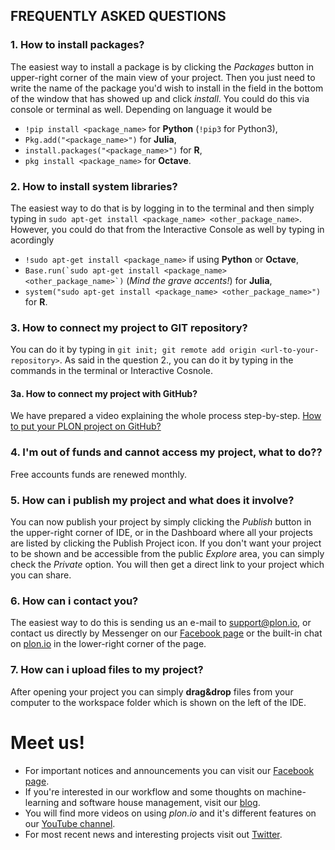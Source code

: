 ## FREQUENTLY ASKED QUESTIONS


### 1. How to install packages?

The easiest way to install a package is by clicking the _Packages_ button in upper-right corner of the main view of your project. 
Then you just need to write the name of the package you'd wish to install in the field in the bottom of the window that has showed up and click _install_. 
You could do this via console or terminal as well. Depending on language it would be 
- `!pip install <package_name>` for **Python** (`!pip3` for Python3), 
- `Pkg.add("<package_name>")` for **Julia**, 
- `install.packages("<package_name>")` for **R**,
- `pkg install <package_name>` for **Octave**.


### 2. How to install system libraries?

The easiest way to do that is by logging in to the terminal and then simply typing in `sudo apt-get install <package_name> <other_package_name>`. 
However, you could do that from the Interactive Console as well by typing in acordingly 
- `!sudo apt-get install <package_name>` if using **Python** or **Octave**, 
- ```Base.run(`sudo apt-get install <package_name> <other_package_name>`)``` 
(*Mind the grave accents!*) for **Julia**,
- `system("sudo apt-get install <package_name> <other_package_name>")` for **R**.


### 3. How to connect my project to GIT repository?

You can do it by typing in `git init; git remote add origin <url-to-your-repository>`.
As said in the question 2., you can do it by typing in the commands in the terminal or Interactive Cosnole.


#### 3a. How to connect my project with GitHub?

We have prepared a video explaining the whole process step-by-step. 
[How to put your PLON project on GitHub?](https://www.youtube.com/watch?v=FmFIYYGKeXc)


### 4. I'm out of funds and cannot access my project, what to do??

Free accounts funds are renewed monthly.


### 5. How can i publish my project and what does it involve?

You can now publish your project by simply clicking the _Publish_ button in the upper-right corner of IDE, or in the Dashboard where all your projects are listed by clicking the Publish Project icon. 
If you don't want your project to be shown and be accessible from the public _Explore_ area, you can simply check the _Private_ option. 
You will then get a direct link to your project which you can share.


### 6. How can i contact you?

The easiest way to do this is sending us an e-mail to [support@plon.io](support@plon.io), or 
contact us directly by Messenger on our [Facebook page](https://www.facebook.com/plonsci) or 
the built-in chat on [plon.io](https://plon.io) in the lower-right corner of the page. 


### 7. How can i upload files to my project?

After opening your project you can simply **drag&drop** files from your computer to the workspace folder which is shown on the left of the IDE.

# Meet us!
- For important notices and announcements you can visit our [Facebook page](https://www.facebook.com/plonsci). 
- If you're interested in our workflow and some thoughts on machine-learning and software house management, visit our [blog](http://ermlab.com/blog/).
- You will find more videos on using *plon.io* and it's different features on our [YouTube channel](https://www.youtube.com/channel/UCgXErw2D2ZarzNybmlYRYTA).
- For most recent news and interesting projects visit out [Twitter](https://twitter.com/plon_io).

